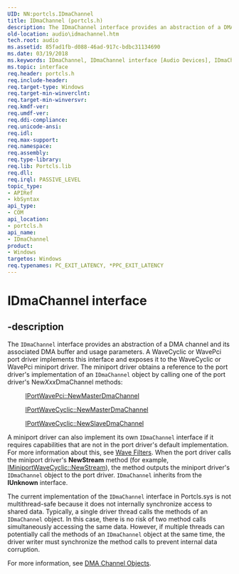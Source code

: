 ```yaml
---
UID: NN:portcls.IDmaChannel
title: IDmaChannel (portcls.h)
description: The IDmaChannel interface provides an abstraction of a DMA channel and its associated DMA buffer and usage parameters.
old-location: audio\idmachannel.htm
tech.root: audio
ms.assetid: 85fad1fb-d088-46ad-917c-bdbc31134690
ms.date: 03/19/2018
ms.keywords: IDmaChannel, IDmaChannel interface [Audio Devices], IDmaChannel interface [Audio Devices], described, audio.idmachannel, audmp-routines_55e2df1d-771f-4427-a48e-671d4e113d5c.xml, portcls/IDmaChannel
ms.topic: interface
req.header: portcls.h
req.include-header:
req.target-type: Windows
req.target-min-winverclnt:
req.target-min-winversvr:
req.kmdf-ver:
req.umdf-ver:
req.ddi-compliance:
req.unicode-ansi:
req.idl:
req.max-support:
req.namespace:
req.assembly:
req.type-library:
req.lib: Portcls.lib
req.dll:
req.irql: PASSIVE_LEVEL
topic_type:
- APIRef
- kbSyntax
api_type:
- COM
api_location:
- portcls.h
api_name:
- IDmaChannel
product:
- Windows
targetos: Windows
req.typenames: PC_EXIT_LATENCY, *PPC_EXIT_LATENCY
---
```


# IDmaChannel interface


## -description


The <code>IDmaChannel</code> interface provides an abstraction of a DMA channel and its associated DMA buffer and usage parameters. A WaveCyclic or WavePci port driver implements this interface and exposes it to the WaveCyclic or WavePci miniport driver. The miniport driver obtains a reference to the port driver's implementation of an <code>IDmaChannel</code> object by calling one of the port driver's New<i>Xxx</i>DmaChannel methods:
<dl>
<dd>

<a href="https://msdn.microsoft.com/library/windows/hardware/ff536916">IPortWavePci::NewMasterDmaChannel</a>


</dd>
<dd>

<a href="https://msdn.microsoft.com/library/windows/hardware/ff536900">IPortWaveCyclic::NewMasterDmaChannel</a>


</dd>
<dd>

<a href="https://msdn.microsoft.com/library/windows/hardware/ff536902">IPortWaveCyclic::NewSlaveDmaChannel</a>


</dd>
</dl>A miniport driver can also implement its own <code>IDmaChannel</code> interface if it requires capabilities that are not in the port driver's default implementation. For more information about this, see <a href="https://msdn.microsoft.com/9e364c8f-55c3-4ec9-a9ce-9ee0f6a0746b">Wave Filters</a>. When the port driver calls the miniport driver's <b>NewStream</b> method (for example, <a href="https://msdn.microsoft.com/library/windows/hardware/ff536723">IMiniportWaveCyclic::NewStream</a>), the method outputs the miniport driver's <code>IDmaChannel</code> object to the port driver. <code>IDmaChannel</code> inherits from the <b>IUnknown</b> interface.

The current implementation of the <code>IDmaChannel</code> interface in Portcls.sys is not multithread-safe because it does not internally synchronize access to shared data. Typically, a single driver thread calls the methods of an <code>IDmaChannel</code> object. In this case, there is no risk of two method calls simultaneously accessing the same data. However, if multiple threads can potentially call the methods of an <code>IDmaChannel</code> object at the same time, the driver writer must synchronize the method calls to prevent internal data corruption.

For more information, see <a href="https://msdn.microsoft.com/2064bbdf-62b7-454f-8764-b2aa21636c02">DMA Channel Objects</a>.

